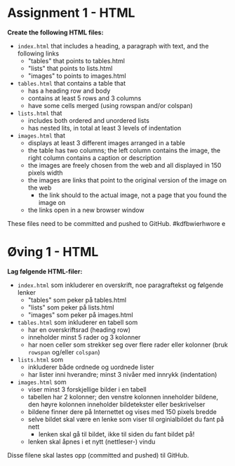 # Assignment 1 - HTML


**Create the following HTML files:**

  *	`index.html` that includes a heading, a paragraph with text, and the following links
	  - "tables" that points to tables.html
	  - "lists" that points to lists.html
	  - "images" to points to images.html
  *	`tables.html` that contains a table that
	  - has a heading row and body
	  - contains at least 5 rows and 3 columns
	  - have some cells merged (using rowspan and/or colspan)
  *	`lists.html` that
	  - includes both ordered and unordered lists
	  - has nested lits, in total at least 3 levels of indentation
  *	`images.html` that
	  - displays at least 3 different images arranged in a table
	  - the table has two columns; the left column contains the image, the right column contains a caption or description
	  - the images are freely chosen from the web and all displayed in 150 pixels width
    - the images are links that point to the original version of the image on the web
      * the link should to the actual image, not a page that you found the image on
    - the links open in a new browser window

These files need to be committed and pushed to GitHub.
#kdfbwierhwore      e

# Øving 1 - HTML

**Lag følgende HTML-filer:**

  *	`index.html` som inkluderer en overskrift, noe paragraftekst og følgende lenker
    - "tables" som peker på tables.html
    - "lists" som peker på lists.html
    - "images" som peker på images.html
  *	`tables.html` som inkluderer en tabell som
    - har en overskriftsrad (heading row)
    - inneholder minst 5 rader og 3 kolonner
    - har noen celler som strekker seg over flere rader eller kolonner (bruk `rowspan` og/eller `colspan`)
  *	`lists.html` som
    - inkluderer både ordnede og uordnede lister
    - har lister inni hverandre; minst 3 nivåer med innrykk (indentation)
  *	`images.html` som
    - viser minst 3 forskjellige bilder i en tabell
    - tabellen har 2 kolonner; den venstre kolonnen inneholder bildene, den høyre kolonnen inneholder bildetekster eller beskrivelser
    - bildene finner dere på Internettet og vises med 150 pixels bredde
    - selve bildet skal være en lenke som viser til orginialbildet du fant på nett
      * lenken skal gå til bildet, ikke til siden du fant bildet på!
    - lenken skal åpnes i et nytt (nettleser-) vindu

Disse filene skal lastes opp (committed and pushed) til GitHub.
